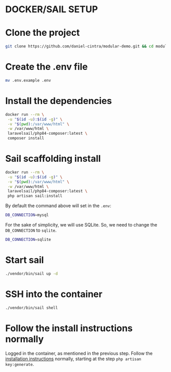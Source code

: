 # DOCKER/SAIL SETUP

# Clone the project

```bash
git clone https://github.com/daniel-cintra/modular-demo.git && cd modular-demo
```

# Create the .env file

```bash
mv .env.example .env
```

# Install the dependencies

```bash
docker run --rm \
 -u "$(id -u):$(id -g)" \
 -v "$(pwd):/var/www/html" \
 -w /var/www/html \
 laravelsail/php84-composer:latest \
 composer install
```

# Sail scaffolding install

```bash
docker run --rm \
 -u "$(id -u):$(id -g)" \
 -v "$(pwd):/var/www/html" \
 -w /var/www/html \
 laravelsail/php84-composer:latest \
 php artisan sail:install
```

By default the command above will set in the `.env`:

```bash
DB_CONNECTION=mysql
```

For the sake of simplicity, we will use SQLite. So, we need to change the `DB_CONNECTION` to `sqlite`.

```bash
DB_CONNECTION=sqlite
```

# Start sail

```bash
./vendor/bin/sail up -d
```

# SSH into the container

```bash
./vendor/bin/sail shell
```

# Follow the install instructions normally

Logged in the container, as mentioned in the previous step. Follow the [installation instructions](/README.md) normally, starting at the step `php artisan key:generate`.
